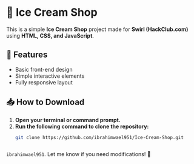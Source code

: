 # 🍦 Ice Cream Shop  

This is a simple **Ice Cream Shop** project made for **Swirl (HackClub.com)** using **HTML, CSS, and JavaScript**.  

## 🚀 Features  
- Basic front-end design  
- Simple interactive elements  
- Fully responsive layout  

## 📥 How to Download  

1. **Open your terminal or command prompt.**  
2. **Run the following command to clone the repository:**  
   ```sh
   git clone https://github.com/ibrahimwael951/Ice-Cream-Shop.git



 `ibrahimwael951`. Let me know if you need modifications! 🚀

